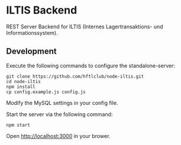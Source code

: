 # ILTIS Backend

REST Server Backend for ILTIS (Internes Lagertransaktions- und Informationssystem). 

## Development

Execute the following commands to configure the standalone-server:

```
git clone https://github.com/hftlclub/node-iltis.git
cd node-iltis
npm install
cp config.example.js config.js
```

Modify the MySQL settings in your config file.

Start the server via the following command:

```
npm start
```
Open [http://localhost:3000](http://localhost:3000) in your brower.